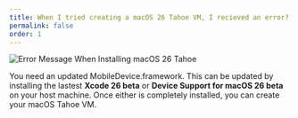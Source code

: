 ```yaml
---
title: When I tried creating a macOS 26 Tahoe VM, I recieved an error?
permalink: false
order: 1
---
```


![Error Message When Installing macOS 26 Tahoe](/media/support/macOS26-error.webp "Error Message When Installing macOS 26 Tahoe")

You need an updated MobileDevice.framework. This can be updated by installing the lastest **Xcode 26 beta** or **Device Support for macOS 26 beta** on your host machine. Once either is completely installed, you can create your macOS Tahoe VM.
